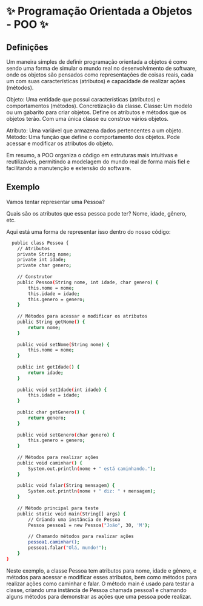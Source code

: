 # ✨ Programação Orientada a Objetos - POO ✨

## Definições
Um maneira simples de definir programação orientada a objetos é como sendo uma forma de simular o mundo real no desenvolvimento de software, onde os objetos são pensados como representações de coisas reais, cada um com suas características (atributos) e capacidade de realizar ações (métodos).

Objeto: Uma entidade que possui características (atributos) e comportamentos (métodos). Concretização da classe.
Classe: Um modelo ou um gabarito para criar objetos. Define os atributos e métodos que os objetos terão. Com uma única classe eu construo vários objetos.

Atributo: Uma variável que armazena dados pertencentes a um objeto.
Método: Uma função que define o comportamento dos objetos. Pode acessar e modificar os atributos do objeto.

Em resumo, a POO organiza o código em estruturas mais intuitivas e reutilizáveis, permitindo a modelagem do mundo real de forma mais fiel e facilitando a manutenção e extensão do software.

## Exemplo

Vamos tentar representar uma Pessoa?

Quais são os atributos que essa pessoa pode ter?
Nome, idade, gênero, etc.

Aqui está uma forma de representar isso dentro do nosso código:

```bash
  public class Pessoa {
    // Atributos
    private String nome;
    private int idade;
    private char genero;
    
    // Construtor
    public Pessoa(String nome, int idade, char genero) {
        this.nome = nome;
        this.idade = idade;
        this.genero = genero;
    }
    
    // Métodos para acessar e modificar os atributos
    public String getNome() {
        return nome;
    }
    
    public void setNome(String nome) {
        this.nome = nome;
    }
    
    public int getIdade() {
        return idade;
    }
    
    public void setIdade(int idade) {
        this.idade = idade;
    }
    
    public char getGenero() {
        return genero;
    }
    
    public void setGenero(char genero) {
        this.genero = genero;
    }
    
    // Métodos para realizar ações
    public void caminhar() {
        System.out.println(nome + " está caminhando.");
    }
    
    public void falar(String mensagem) {
        System.out.println(nome + " diz: " + mensagem);
    }
    
    // Método principal para teste
    public static void main(String[] args) {
        // Criando uma instância de Pessoa
        Pessoa pessoa1 = new Pessoa("João", 30, 'M');
        
        // Chamando métodos para realizar ações
        pessoa1.caminhar();
        pessoa1.falar("Olá, mundo!");
    }
}
```
Neste exemplo, a classe Pessoa tem atributos para nome, idade e gênero, e métodos para acessar e modificar esses atributos, bem como métodos para realizar ações como caminhar e falar. O método main é usado para testar a classe, criando uma instância de Pessoa chamada pessoa1 e chamando alguns métodos para demonstrar as ações que uma pessoa pode realizar.